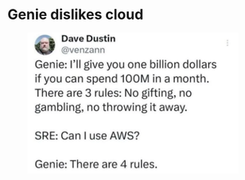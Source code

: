 # Genie dislikes cloud

<figure><img src="../../.gitbook/assets/image (3) (1).png" alt=""><figcaption></figcaption></figure>

